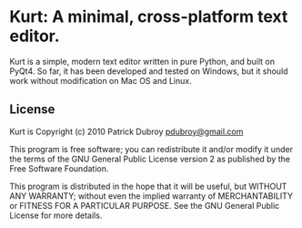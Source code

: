 # Kurt: A minimal, cross-platform text editor.

Kurt is a simple, modern text editor written in pure Python, and built on PyQt4. So far, it has been developed and tested on Windows, but it should work without modification on Mac OS and Linux.

## License

Kurt is Copyright (c) 2010 Patrick Dubroy <pdubroy@gmail.com>

This program is free software; you can redistribute it and/or modify it under the terms of the GNU General Public License version 2 as published by the Free Software Foundation.

This program is distributed in the hope that it will be useful, but WITHOUT ANY WARRANTY; without even the implied warranty of MERCHANTABILITY or FITNESS FOR A PARTICULAR PURPOSE.  See the GNU General Public License for more details.